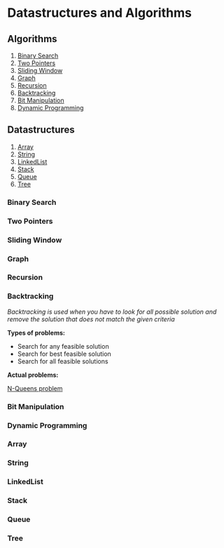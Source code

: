 # Datastructures and Algorithms

## Algorithms

1. [Binary Search](#binary-search)
2. [Two Pointers](#two-pointers)
3. [Sliding Window](#sliding-window)
4. [Graph](#graph)
5. [Recursion](#recursion)
6. [Backtracking](#backtracking)
7. [Bit Manipulation](#bit-manipulation)
8. [Dynamic Programming](#dynamic-programming)

## Datastructures

1. [Array](#array)
2. [String](#string)
3. [LinkedList](#linkedlist)
4. [Stack](#stack)
5. [Queue](#queue)
6. [Tree](#tree)

### Binary Search

### Two Pointers

### Sliding Window

### Graph

### Recursion

### Backtracking

_Backtracking is used when you have to look for all possible solution and remove the solution that does not match the given criteria_

**Types of problems:**

- Search for any feasible solution
- Search for best feasible solution
- Search for all feasible solutions

**Actual problems:**

[N-Queens problem](https://leetcode.com/problems/n-queens/)
### Bit Manipulation

### Dynamic Programming

### Array

### String

### LinkedList

### Stack

### Queue

### Tree

